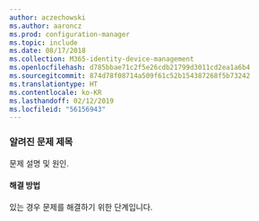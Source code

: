 ```yaml
---
author: aczechowski
ms.author: aaroncz
ms.prod: configuration-manager
ms.topic: include
ms.date: 08/17/2018
ms.collection: M365-identity-device-management
ms.openlocfilehash: d785bbae71c2f5e26cdb21799d3011cd2ea1a6b4
ms.sourcegitcommit: 874d78f08714a509f61c52b154387268f5b73242
ms.translationtype: HT
ms.contentlocale: ko-KR
ms.lasthandoff: 02/12/2019
ms.locfileid: "56156943"
---
```

### <a name="ki_ANCHOR"></a> 알려진 문제 제목
<!--bugID--> 문제 설명 및 원인.

#### <a name="workaround"></a>해결 방법
있는 경우 문제를 해결하기 위한 단계입니다.  
